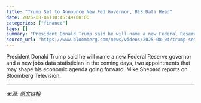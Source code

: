 ```yaml
---
title: "Trump Set to Announce New Fed Governor, BLS Data Head"
date: 2025-08-04T10:45:49+08:00
categories: ["finance"]
tags: []
summary: "President Donald Trump said he will name a new Federal Reserve governor and a new jobs data statistician in the coming days, two appointments that may shape his economic agenda going forward. Mike She"
source_url: "https://www.bloomberg.com/news/videos/2025-08-04/trump-set-to-announce-new-fed-governor-bls-data-head-video"
---
```


President Donald Trump said he will name a new Federal Reserve governor and a new jobs data statistician in the coming days, two appointments that may shape his economic agenda going forward. Mike Shepard reports on Bloomberg Television.

---

*来源: [原文链接](https://www.bloomberg.com/news/videos/2025-08-04/trump-set-to-announce-new-fed-governor-bls-data-head-video)*
